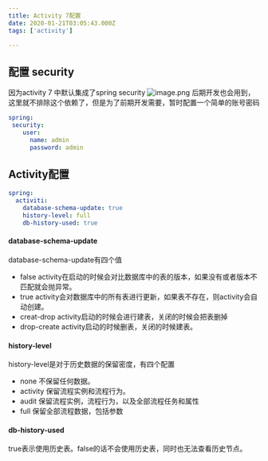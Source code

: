 ```yaml
---
title: Activity 7配置
date: 2020-01-21T03:05:43.000Z
tags: ['activity']

---
```



## 配置 security
因为activity 7 中默认集成了spring security
![image.png](/images/1579576346951-4cc94e95-8394-4c0a-993d-a0676a0666a3.png)
后期开发也会用到，这里就不排除这个依赖了，但是为了前期开发需要，暂时配置一个简单的账号密码
```yaml
spring: 
 security:
    user:
      name: admin
      password: admin
```


## Activity配置

```yaml
spring:
  activiti:
    database-schema-update: true
    history-level: full
    db-history-used: true
```

#### database-schema-update
database-schema-update有四个值

- false activity在启动的时候会对比数据库中的表的版本，如果没有或者版本不匹配就会抛异常。
- true activity会对数据库中的所有表进行更新，如果表不存在，则activity会自动创建。
- creat-drop activity启动的时候会进行建表，关闭的时候会把表删掉
- drop-create activity启动的时候删表，关闭的时候建表。

#### history-level
history-level是对于历史数据的保留密度，有四个配置

- none 不保留任何数据。
- activity 保留流程实例和流程行为。
- audit 保留流程实例，流程行为，以及全部流程任务和属性
- full 保留全部流程数据，包括参数

#### db-history-used
true表示使用历史表。false的话不会使用历史表，同时也无法查看历史节点。
